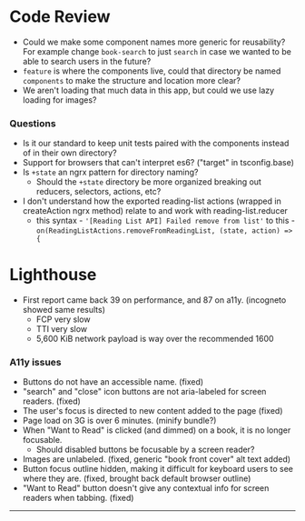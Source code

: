 # Code Review

* Could we make some component names more generic for reusability? For example change `book-search` to just `search` in case we wanted to be able to search users in the future?
* `feature` is where the components live, could that directory be named `components` to make the structure and location more clear?
* We aren't loading that much data in this app, but could we use lazy loading for images?

### Questions
* Is it our standard to keep unit tests paired with the components instead of in their own directory?
* Support for browsers that can't interpret es6? ("target" in tsconfig.base)
* Is `+state` an ngrx pattern for directory naming?
  * Should the `+state` directory be more organized breaking out reducers, selectors, actions, etc?
* I don't understand how the exported reading-list actions (wrapped in createAction ngrx method) relate to and work with reading-list.reducer
  * this syntax - `'[Reading List API] Failed remove from list'` to this - `on(ReadingListActions.removeFromReadingList, (state, action) => {`

# Lighthouse
* First report came back 39 on performance, and 87 on a11y. (incogneto showed same results)
  * FCP very slow
  * TTI very slow
  * 5,600 KiB network payload is way over the recommended 1600

### A11y issues
* Buttons do not have an accessible name. (fixed)
* "search" and "close" icon buttons are not aria-labeled for screen readers. (fixed)
* The user's focus is directed to new content added to the page (fixed)
* Page load on 3G is over 6 minutes. (minify bundle?)
* When "Want to Read" is clicked (and dimmed) on a book, it is no longer focusable.
  * Should disabled buttons be focusable by a screen reader?
* Images are unlabeled. (fixed, generic "book front cover" alt text added)
* Button focus outline hidden, making it difficult for keyboard users to see where they are. (fixed, brought back default browser outline)
* "Want to Read" button doesn't give any contextual info for screen readers when tabbing. (fixed)

---